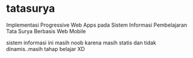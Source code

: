 # tatasurya
Implementasi Progressive Web Apps pada Sistem Informasi Pembelajaran Tata Surya Berbasis Web Mobile

sistem informasi ini masih noob karena masih statis dan tidak dinamis..masih tahap belajar XD 
